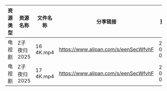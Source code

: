 | 资源类型 | 资源名称     | 文件名称      | 分享链接                                 | 更新时间                |
| ---- | -------- | --------- | ------------------------------------ | ------------------- |
| 电视剧  | Z子夜归2025 | 16 4K.mp4 | https://www.alipan.com/s/eenSecWfvhF | 2025-08-25 00:01:23 |
| 电视剧  | Z子夜归2025 | 17 4K.mp4 | https://www.alipan.com/s/eenSecWfvhF | 2025-08-25 00:01:23 |
